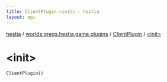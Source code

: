 ```yaml
---
title: ClientPlugin.<init> - hestia
layout: api
---
```


<div class='api-docs-breadcrumbs'><a href="../../index.html">hestia</a> / <a href="../index.html">worlds.gregs.hestia.game.plugins</a> / <a href="index.html">ClientPlugin</a> / <a href="./-init-.html">&lt;init&gt;</a></div>

# &lt;init&gt;

<div class="signature"><code><span class="identifier">ClientPlugin</span><span class="symbol">(</span><span class="symbol">)</span></code></div>
